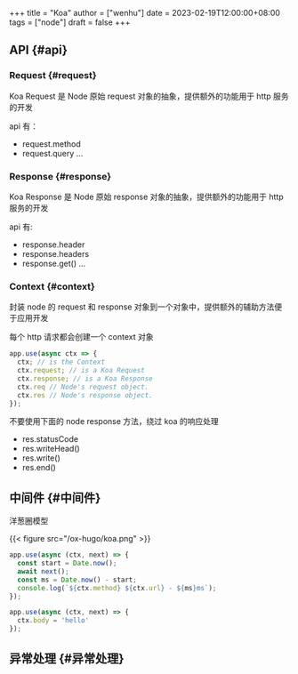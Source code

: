 +++
title = "Koa"
author = ["wenhu"]
date = 2023-02-19T12:00:00+08:00
tags = ["node"]
draft = false
+++

## API {#api}


### Request {#request}

Koa Request 是 Node 原始 request 对象的抽象，提供额外的功能用于 http 服务的开发

api 有：

-   request.method
-   request.query
    ...


### Response {#response}

Koa Response 是 Node 原始 response 对象的抽象，提供额外的功能用于 http 服务的开发

api 有:

-   response.header
-   response.headers
-   response.get()
    ...


### Context {#context}

封装 node 的 request 和 response 对象到一个对象中，提供额外的辅助方法便于应用开发

每个 http 请求都会创建一个 context 对象

```js
app.use(async ctx => {
  ctx; // is the Context
  ctx.request; // is a Koa Request
  ctx.response; // is a Koa Response
  ctx.req // Node's request object.
  ctx.res // Node's response object.
});

```

不要使用下面的 node response 方法，绕过 koa 的响应处理

-   res.statusCode
-   res.writeHead()
-   res.write()
-   res.end()


## 中间件 {#中间件}

洋葱圈模型

{{< figure src="/ox-hugo/koa.png" >}}

```js
app.use(async (ctx, next) => {
  const start = Date.now();
  await next();
  const ms = Date.now() - start;
  console.log(`${ctx.method} ${ctx.url} - ${ms}ms`);
});

app.use(async (ctx, next) => {
  ctx.body = 'hello'
});
```


## 异常处理 {#异常处理}
